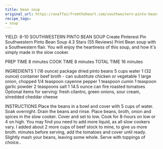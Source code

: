 ```yaml
---
title: bean soup
original_url: https://anaffairfromtheheart.com/southwestern-pinto-bean-soup/
recipe_tags:
- soup
---
```

YIELD: 8-10
SOUTHWESTERN PINTO BEAN SOUP
Create Pinterest Pin
Southwestern Pinto Bean Soup
4.3 Stars (55 Reviews)
Print
Bean soup with a Southwestern flair. You will enjoy the heartiness of this soup, and how it's simply made in the slow cooker.

PREP TIME
8 minutes
COOK TIME
8 minutes
TOTAL TIME
16 minutes



INGREDIENTS
1 (16 ounce) package dried pinto beans
5 cups water
1 (32 ounce) container beef broth - can substitute chicken or vegetable
1 large onion, chopped
1/4 teaspoon cayenne pepper
1 teaspoon cumin
1 teaspoon garlic powder
2 teaspoons salt
1 14.5 ounce can fire roasted tomatoes
Optional items for serving: fresh cilantro, green onions, sour cream, shredded cheddar cheese



INSTRUCTIONS
Place the beans in a bowl and cover with 5 cups of water. Soak overnight. Drain the beans and rinse.
Place beans, broth, onion and spices in the slow cooker. Cover and set to low. Cook for 8-hours on low or 4 on high.
You may find you need to add more liquid, as all slow cookers vary. I added about 2 more cups of beef stock to mine, to give us more broth.
minutes before serving, add the tomatoes and cover until ready.
Slightly mash your beans, leaving some whole.
Serve with toppings of choice..
